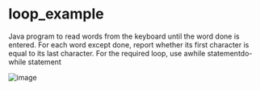 # loop_example

Java program to read words from the keyboard until the word done is entered. For each word except done, 
report whether its first character is equal to its last character. For the required loop, use 
awhile statementdo-while statement

![image](https://user-images.githubusercontent.com/46570973/177170688-e43fcef3-bc06-4d6e-8fac-148bef0cadeb.png)
